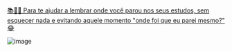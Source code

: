 [📚🕵️‍♂️ Para te ajudar a lembrar onde você parou nos seus estudos, sem esquecer nada e evitando aquele momento "onde foi que eu parei mesmo?" 😂
](https://www.udemy.com/share/101WBE3@6giKCTxx0JE6uj8wRjgh_--NG-DvXwlgHkQxXGDwvYO9pm2nZ0_ug1IeGkbsgxzV/0)

![image](https://github.com/user-attachments/assets/beb383a7-bc8b-4ba0-97ad-3e01af23e7f2)

